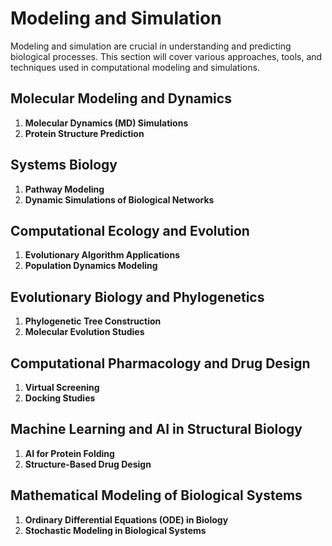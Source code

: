 # Modeling and Simulation

Modeling and simulation are crucial in understanding and predicting biological processes. This section will cover various approaches, tools, and techniques used in computational modeling and simulations.

## Molecular Modeling and Dynamics

1. **Molecular Dynamics (MD) Simulations**
2. **Protein Structure Prediction**

## Systems Biology

1. **Pathway Modeling**
2. **Dynamic Simulations of Biological Networks**

## Computational Ecology and Evolution

1. **Evolutionary Algorithm Applications**
2. **Population Dynamics Modeling**

## Evolutionary Biology and Phylogenetics

1. **Phylogenetic Tree Construction**
2. **Molecular Evolution Studies**

## Computational Pharmacology and Drug Design

1. **Virtual Screening**
2. **Docking Studies**

## Machine Learning and AI in Structural Biology

1. **AI for Protein Folding**
2. **Structure-Based Drug Design**

## Mathematical Modeling of Biological Systems

1. **Ordinary Differential Equations (ODE) in Biology**
2. **Stochastic Modeling in Biological Systems**
